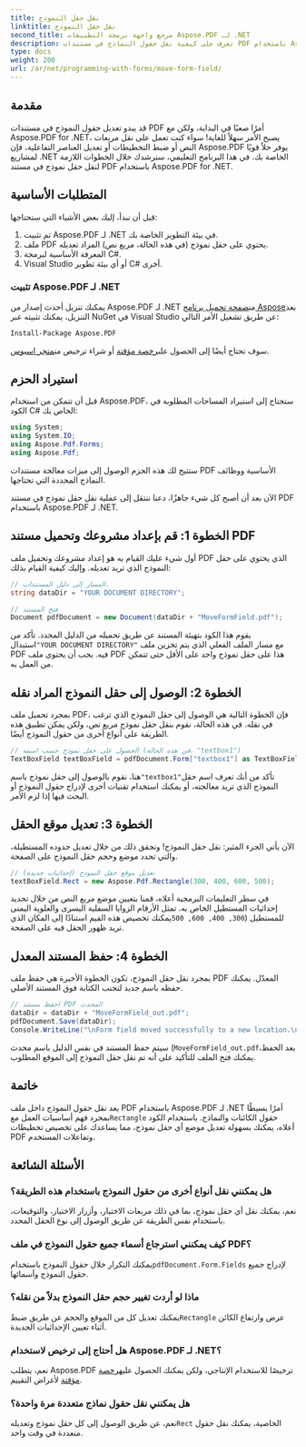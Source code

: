 ```yaml
---
title: نقل حقل النموذج
linktitle: نقل حقل النموذج
second_title: مرجع واجهة برمجة التطبيقات Aspose.PDF لـ .NET
description: تعرف على كيفية نقل حقول النماذج في مستندات PDF باستخدام Aspose.PDF for .NET من خلال هذا الدليل. اتبع هذا البرنامج التعليمي المفصل لتعديل مواقع مربعات النص بسهولة.
type: docs
weight: 200
url: /ar/net/programming-with-forms/move-form-field/
---
```

## مقدمة

قد يبدو تعديل حقول النموذج في مستندات PDF أمرًا صعبًا في البداية، ولكن مع Aspose.PDF for .NET، يصبح الأمر سهلاً للغاية! سواء كنت تعمل على نقل مربعات النص أو ضبط التخطيطات أو تعديل العناصر التفاعلية، فإن Aspose.PDF يوفر حلاً قويًا لمشاريع .NET الخاصة بك. في هذا البرنامج التعليمي، سنرشدك خلال الخطوات اللازمة لنقل حقل نموذج في مستند PDF باستخدام Aspose.PDF for .NET.

## المتطلبات الأساسية

قبل أن نبدأ، إليك بعض الأشياء التي ستحتاجها:

1. تم تثبيت Aspose.PDF لـ .NET في بيئة التطوير الخاصة بك.
2. ملف PDF يحتوي على حقل نموذج (في هذه الحالة، مربع نص) المراد تعديله.
3. المعرفة الأساسية لبرمجة C#.
4. Visual Studio أو أي بيئة تطوير C# أخرى.

### تثبيت Aspose.PDF لـ .NET

 يمكنك تنزيل أحدث إصدار من Aspose.PDF لـ .NET من[صفحة تحميل برنامج Aspose](https://releases.aspose.com/pdf/net/)بعد التنزيل، يمكنك تثبيته عبر NuGet في Visual Studio عن طريق تشغيل الأمر التالي:

```bash
Install-Package Aspose.PDF
```

 سوف تحتاج أيضًا إلى الحصول على[رخصة مؤقتة](https://purchase.aspose.com/temporary-license/) أو شراء ترخيص من[متجر اسبوس](https://purchase.aspose.com/buy).

## استيراد الحزم

قبل أن تتمكن من استخدام Aspose.PDF، ستحتاج إلى استيراد المساحات المطلوبة في الكود C# الخاص بك:

```csharp
using System;
using System.IO;
using Aspose.Pdf.Forms;
using Aspose.Pdf;
```

ستتيح لك هذه الحزم الوصول إلى ميزات معالجة مستندات PDF الأساسية ووظائف النماذج المحددة التي تحتاجها.

الآن بعد أن أصبح كل شيء جاهزًا، دعنا ننتقل إلى عملية نقل حقل نموذج في مستند PDF باستخدام Aspose.PDF لـ .NET.

## الخطوة 1: قم بإعداد مشروعك وتحميل مستند PDF

أول شيء عليك القيام به هو إعداد مشروعك وتحميل ملف PDF الذي يحتوي على حقل النموذج الذي تريد تعديله. وإليك كيفية القيام بذلك:

```csharp
// المسار إلى دليل المستندات.
string dataDir = "YOUR DOCUMENT DIRECTORY";

// فتح المستند
Document pdfDocument = new Document(dataDir + "MoveFormField.pdf");
```

 يقوم هذا الكود بتهيئة المستند عن طريق تحميله من الدليل المحدد. تأكد من استبدال`"YOUR DOCUMENT DIRECTORY"` مع مسار الملف الفعلي الذي يتم تخزين ملف PDF فيه. يجب أن يحتوي ملف PDF هذا على حقل نموذج واحد على الأقل حتى تتمكن من العمل به.

## الخطوة 2: الوصول إلى حقل النموذج المراد نقله

بمجرد تحميل ملف PDF، فإن الخطوة التالية هي الوصول إلى حقل النموذج الذي ترغب في نقله. في هذه الحالة، نقوم بنقل حقل نموذج مربع نص، ولكن يمكن تطبيق هذه الطريقة على أنواع أخرى من حقول النموذج أيضًا.

```csharp
// الحصول على حقل نموذج حسب اسمه (في هذه الحالة، "textbox1")
TextBoxField textBoxField = pdfDocument.Form["textbox1"] as TextBoxField;
```

 هنا، نقوم بالوصول إلى حقل نموذج باسم`"textbox1"`تأكد من أنك تعرف اسم حقل النموذج الذي تريد معالجته، أو يمكنك استخدام تقنيات أخرى لإدراج حقول النموذج أو البحث فيها إذا لزم الأمر.

## الخطوة 3: تعديل موقع الحقل

الآن يأتي الجزء المثير: نقل حقل النموذج! ونحقق ذلك من خلال تعديل حدوده المستطيلة، والتي تحدد موضع وحجم حقل النموذج على الصفحة.

```csharp
// تعديل موقع حقل النموذج (إحداثيات جديدة)
textBoxField.Rect = new Aspose.Pdf.Rectangle(300, 400, 600, 500);
```

في سطر التعليمات البرمجية أعلاه، قمنا بتعيين موضع مربع النص من خلال تحديد إحداثيات المستطيل الخاص به. تمثل الأرقام الزوايا السفلية اليسرى والعلوية اليمنى للمستطيل (`300, 400, 600, 500`يمكنك تخصيص هذه القيم استنادًا إلى المكان الذي تريد ظهور الحقل فيه على الصفحة.

## الخطوة 4: حفظ المستند المعدل

بمجرد نقل حقل النموذج، تكون الخطوة الأخيرة هي حفظ ملف PDF المعدّل. يمكنك حفظه باسم جديد لتجنب الكتابة فوق المستند الأصلي.

```csharp
// احفظ مستند PDF المحدث
dataDir = dataDir + "MoveFormField_out.pdf";
pdfDocument.Save(dataDir);
Console.WriteLine("\nForm field moved successfully to a new location.\nFile saved at " + dataDir);
```

سيتم حفظ المستند في نفس الدليل باسم محدث (`MoveFormField_out.pdf`بعد الحفظ، يمكنك فتح الملف للتأكيد على أنه تم نقل حقل النموذج إلى الموقع المطلوب.

## خاتمة

 يعد نقل حقول النموذج داخل ملف PDF باستخدام Aspose.PDF لـ .NET أمرًا بسيطًا بمجرد فهم أساسيات العمل مع`Rectangle` حقول الكائنات والنماذج. باستخدام الكود أعلاه، يمكنك بسهولة تعديل موضع أي حقل نموذج، مما يساعدك على تخصيص تخطيطات PDF وتفاعلات المستخدم.

## الأسئلة الشائعة

### هل يمكنني نقل أنواع أخرى من حقول النموذج باستخدام هذه الطريقة؟
نعم، يمكنك نقل أي حقل نموذج، بما في ذلك مربعات الاختيار، وأزرار الاختيار، والتوقيعات، باستخدام نفس الطريقة عن طريق الوصول إلى نوع الحقل المحدد.

### كيف يمكنني استرجاع أسماء جميع حقول النموذج في ملف PDF؟
 يمكنك التكرار خلال حقول النموذج باستخدام`pdfDocument.Form.Fields` لإدراج جميع حقول النموذج وأسمائها.

### ماذا لو أردت تغيير حجم حقل النموذج بدلاً من نقله؟
 يمكنك تعديل كل من الموقع والحجم عن طريق ضبط`Rectangle` عرض وارتفاع الكائن أثناء تعيين الإحداثيات الجديدة.

### هل أحتاج إلى ترخيص لاستخدام Aspose.PDF لـ .NET؟
 نعم، يتطلب Aspose.PDF ترخيصًا للاستخدام الإنتاجي، ولكن يمكنك الحصول عليه[رخصة مؤقتة](https://purchase.aspose.com/temporary-license/) لأغراض التقييم.

### هل يمكنني نقل حقول نماذج متعددة مرة واحدة؟
 نعم، عن طريق الوصول إلى كل حقل نموذج وتعديله`Rect` الخاصية، يمكنك نقل حقول متعددة في وقت واحد.
